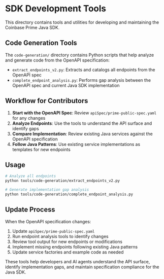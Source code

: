# SDK Development Tools

This directory contains tools and utilities for developing and maintaining the Coinbase Prime Java SDK.

## Code Generation Tools

The `code-generation/` directory contains Python scripts that help analyze and generate code from the OpenAPI specification:

- `extract_endpoints_v2.py`: Extracts and catalogs all endpoints from the OpenAPI spec
- `complete_endpoint_analysis.py`: Performs gap analysis between the OpenAPI spec and current Java SDK implementation

## Workflow for Contributors

1. **Start with the OpenAPI Spec**: Review `apiSpec/prime-public-spec.yaml` for any changes
2. **Analyze Endpoints**: Use the tools to understand the API surface and identify gaps
3. **Compare Implementation**: Review existing Java services against the OpenAPI specification
4. **Follow Java Patterns**: Use existing service implementations as templates for new endpoints

## Usage

```bash
# Analyze all endpoints
python tools/code-generation/extract_endpoints_v2.py

# Generate implementation gap analysis
python tools/code-generation/complete_endpoint_analysis.py
```

## Update Process

When the OpenAPI specification changes:

1. Update `apiSpec/prime-public-spec.yaml`
2. Run endpoint analysis tools to identify changes
3. Review tool output for new endpoints or modifications
4. Implement missing endpoints following existing Java patterns
5. Update service factories and example code as needed

These tools help developers and AI agents understand the API surface, identify implementation gaps, and maintain specification compliance for the Java SDK.
